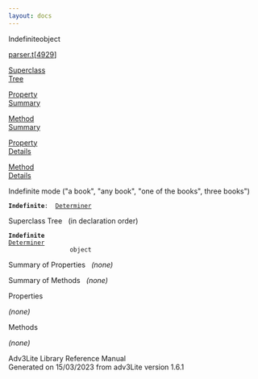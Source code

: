 ```yaml
---
layout: docs
---
```

<span class="title">Indefinite</span><span class="type">object</span>

[parser.t](../file/parser.t.html)\[[4929](../source/parser.t.html#4929)\]

[Superclass  
Tree](#_SuperClassTree_)

[Property  
Summary](#_PropSummary_)

[Method  
Summary](#_MethodSummary_)

[Property  
Details](#_Properties_)

[Method  
Details](#_Methods_)



Indefinite mode ("a book", "any book", "one of the books", three books")

**`Indefinite`**` :   `[`Determiner`](../object/Determiner.html)



<span id="_SuperClassTree_"></span>



<span class="hdln">Superclass Tree</span>   (in declaration order)



**`Indefinite`**  
[`Determiner`](../object/Determiner.html)  
`                 object`  
<span id="_PropSummary_"></span>



<span class="hdln">Summary of Properties</span>  
*(none)* <span id="_MethodSummary_"></span>



<span class="hdln">Summary of Methods</span>  
*(none)* <span id="_Properties_"></span>



<span class="hdln">Properties</span>  



*(none)* <span id="_Methods_"></span>



<span class="hdln">Methods</span>  



*(none)*



Adv3Lite Library Reference Manual  
Generated on 15/03/2023 from adv3Lite version 1.6.1



